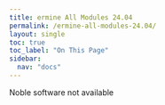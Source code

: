 ```yaml
---
title: ermine All Modules 24.04
permalink: /ermine-all-modules-24.04/
layout: single
toc: true
toc_label: "On This Page"
sidebar:
  nav: "docs"
---
```


Noble software not available 

